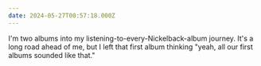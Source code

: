 ```yaml
---
date: 2024-05-27T00:57:18.000Z
---
```


<!-- @format -->

I'm two albums into my listening-to-every-Nickelback-album journey. It's a long road ahead of me, but I left that first album thinking "yeah, all our first albums sounded like that."
